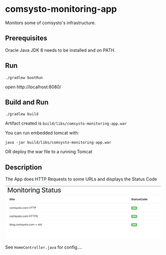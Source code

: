 # comsysto-monitoring-app

Monitors some of comsysto's infrastructure.

## Prerequisites

Oracle Java JDK 8 needs to be installed and on PATH.

## Run

```
./gradlew bootRun
```

open http://localhost:8080/

## Build and Run

```
./gradlew build
```

Artifact created is `build/libs/comsysto-monitoring-app.war`

You can run embedded tomcat with:

```
java -jar build/libs/comsysto-monitoring-app.war
```

OR deploy the war file to a running Tomcat

## Description

The App does HTTP Requests to some URLs and displays the Status Code

![](./doc/monitoring.jpg)

See `HomeController.java` for config....
